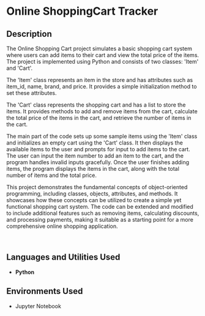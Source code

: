 <h1>Online ShoppingCart Tracker</h1>



<h2>Description</h2>
The Online Shopping Cart project simulates a basic shopping cart system where users can add items to their cart and view the total price of the items. The project is implemented using Python and consists of two classes: 'Item' and 'Cart'.

The 'Item' class represents an item in the store and has attributes such as item_id, name, brand, and price. It provides a simple initialization method to set these attributes.

The 'Cart' class represents the shopping cart and has a list to store the items. It provides methods to add and remove items from the cart, calculate the total price of the items in the cart, and retrieve the number of items in the cart.

The main part of the code sets up some sample items using the 'Item' class and initializes an empty cart using the 'Cart' class. It then displays the available items to the user and prompts for input to add items to the cart. The user can input the item number to add an item to the cart, and the program handles invalid inputs gracefully. Once the user finishes adding items, the program displays the items in the cart, along with the total number of items and the total price.

This project demonstrates the fundamental concepts of object-oriented programming, including classes, objects, attributes, and methods. It showcases how these concepts can be utilized to create a simple yet functional shopping cart system. The code can be extended and modified to include additional features such as removing items, calculating discounts, and processing payments, making it suitable as a starting point for a more comprehensive online shopping application.





<br />


<h2>Languages and Utilities Used</h2>

- <b>Python</b> 

<h2>Environments Used </h2>

- Jupyter Notebook</b>

